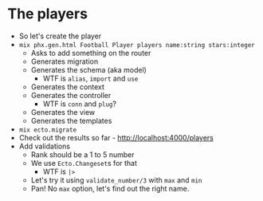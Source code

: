 # The players

- So let's create the player
- `mix phx.gen.html Football Player players name:string stars:integer`
  - Asks to add something on the router
  - Generates migration
  - Generates the schema (aka model)
    - WTF is `alias`, `import` and `use`
  - Generates the context
  - Generates the controller
    - WTF is `conn` and `plug`?
  - Generates the view
  - Generates the templates
- `mix ecto.migrate`
- Check out the results so far - [http://localhost:4000/players]()
- Add validations
  - Rank should be a 1 to 5 number
  - We use `Ecto.Changeset`s for that
    - WTF is `|>`
  - Let's try it using `validate_number/3` with `max` and `min`
  - Pan! No `max` option, let's find out the right name.

